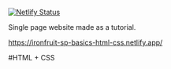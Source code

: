 [![Netlify Status](https://api.netlify.com/api/v1/badges/307b5cc1-956d-4537-926e-15b872ea1aeb/deploy-status)](https://app.netlify.com/sites/ironfruit-sp-basics-html-css/deploys)

Single page website made as a tutorial. 

https://ironfruit-sp-basics-html-css.netlify.app/

#HTML + CSS
